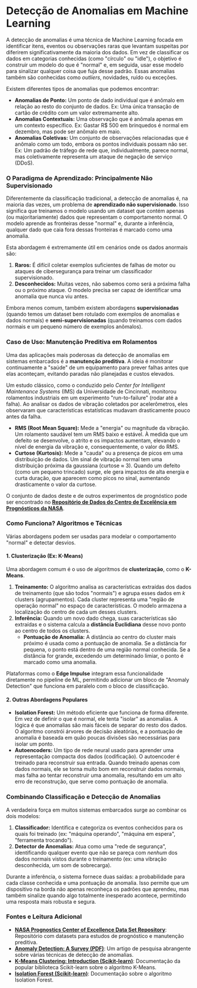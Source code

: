 # **Detecção de Anomalias em Machine Learning**

A detecção de anomalias é uma técnica de Machine Learning focada em identificar itens, eventos ou observações raras que levantam suspeitas por diferirem significativamente da maioria dos dados. Em vez de classificar os dados em categorias conhecidas (como "círculo" ou "idle"), o objetivo é construir um modelo do que é "normal" e, em seguida, usar esse modelo para sinalizar qualquer coisa que fuja desse padrão. Essas anomalias também são conhecidas como *outliers*, novidades, ruído ou exceções.

Existem diferentes tipos de anomalias que podemos encontrar:

* **Anomalias de Ponto:** Um ponto de dado individual que é anômalo em relação ao resto do conjunto de dados. Ex: Uma única transação de cartão de crédito com um valor extremamente alto.  
* **Anomalias Contextuais:** Uma observação que é anômala apenas em um contexto específico. Ex: Gastar R$ 500 em brinquedos é normal em dezembro, mas pode ser anômalo em maio.  
* **Anomalias Coletivas:** Um conjunto de observações relacionadas que é anômalo como um todo, embora os pontos individuais possam não ser. Ex: Um padrão de tráfego de rede que, individualmente, parece normal, mas coletivamente representa um ataque de negação de serviço (DDoS).

### **O Paradigma de Aprendizado: Principalmente Não Supervisionado**

Diferentemente da classificação tradicional, a detecção de anomalias é, na maioria das vezes, um problema de **aprendizado não supervisionado**. Isso significa que treinamos o modelo usando um dataset que contém apenas (ou majoritariamente) dados que representam o comportamento normal. O modelo aprende as fronteiras desse "normal" e, durante a inferência, qualquer dado que caia fora dessas fronteiras é marcado como uma anomalia.

Esta abordagem é extremamente útil em cenários onde os dados anormais são:

1. **Raros:** É difícil coletar exemplos suficientes de falhas de motor ou ataques de cibersegurança para treinar um classificador supervisionado.  
2. **Desconhecidos:** Muitas vezes, não sabemos como será a próxima falha ou o próximo ataque. O modelo precisa ser capaz de identificar uma anomalia que nunca viu antes.

Embora menos comum, também existem abordagens **supervisionadas** (quando temos um dataset bem rotulado com exemplos de anomalias e dados normais) e **semi-supervisionadas** (quando treinamos com dados normais e um pequeno número de exemplos anômalos).

### **Caso de Uso: Manutenção Preditiva em Rolamentos**

Uma das aplicações mais poderosas da detecção de anomalias em sistemas embarcados é a **manutenção preditiva**. A ideia é monitorar continuamente a "saúde" de um equipamento para prever falhas antes que elas aconteçam, evitando paradas não planejadas e custos elevados.

Um estudo clássico, como o conduzido pelo *Center for Intelligent Maintenance Systems* (IMS) da Universidade de Cincinnati, monitorou rolamentos industriais em um experimento "run-to-failure" (rodar até a falha). Ao analisar os dados de vibração coletados por acelerômetros, eles observaram que características estatísticas mudavam drasticamente pouco antes da falha.

* **RMS (Root Mean Square):** Mede a "energia" ou magnitude da vibração. Um rolamento saudável tem um RMS baixo e estável. À medida que um defeito se desenvolve, o atrito e os impactos aumentam, elevando o nível de energia da vibração e, consequentemente, o valor do RMS.  
* **Curtose (Kurtosis):** Mede a "cauda" ou a presença de picos em uma distribuição de dados. Um sinal de vibração normal tem uma distribuição próxima da gaussiana (curtose ≈ 3). Quando um defeito (como um pequeno trincado) surge, ele gera impactos de alta energia e curta duração, que aparecem como picos no sinal, aumentando drasticamente o valor da curtose.

O conjunto de dados deste e de outros experimentos de prognóstico pode ser encontrado no [**Repositório de Dados do Centro de Excelência em Prognósticos da NASA**](https://www.nasa.gov/content/prognostics-center-of-excellence-data-set-repository).

### **Como Funciona? Algoritmos e Técnicas**

Várias abordagens podem ser usadas para modelar o comportamento "normal" e detectar desvios.

#### **1\. Clusterização (Ex: K-Means)**

Uma abordagem comum é o uso de algoritmos de **clusterização**, como o **K-Means**.

1. **Treinamento:** O algoritmo analisa as características extraídas dos dados de treinamento (que são todos "normais") e agrupa esses dados em *k* clusters (agrupamentos). Cada cluster representa uma "região de operação normal" no espaço de características. O modelo armazena a localização do centro de cada um desses clusters.  
2. **Inferência:** Quando um novo dado chega, suas características são extraídas e o sistema calcula a **distância Euclidiana** desse novo ponto ao centro de todos os clusters.  
   * **Pontuação de Anomalia:** A distância ao centro do cluster mais próximo é usada como a pontuação de anomalia. Se a distância for pequena, o ponto está dentro de uma região normal conhecida. Se a distância for grande, excedendo um determinado limiar, o ponto é marcado como uma anomalia.

Plataformas como o **Edge Impulse** integram essa funcionalidade diretamente no pipeline de ML, permitindo adicionar um bloco de "Anomaly Detection" que funciona em paralelo com o bloco de classificação.

#### **2\. Outras Abordagens Populares**

* **Isolation Forest:** Um método eficiente que funciona de forma diferente. Em vez de definir o que é normal, ele tenta "isolar" as anomalias. A lógica é que anomalias são mais fáceis de separar do resto dos dados. O algoritmo constrói árvores de decisão aleatórias, e a pontuação de anomalia é baseada em quão poucas divisões são necessárias para isolar um ponto.  
* **Autoencoders:** Um tipo de rede neural usado para aprender uma representação compacta dos dados (codificação). O autoencoder é treinado para reconstruir sua entrada. Quando treinado apenas com dados normais, ele se torna muito bom em reconstruir dados normais, mas falha ao tentar reconstruir uma anomalia, resultando em um alto erro de reconstrução, que serve como pontuação de anomalia.

### **Combinando Classificação e Detecção de Anomalias**

A verdadeira força em muitos sistemas embarcados surge ao combinar os dois modelos:

1. **Classificador:** Identifica e categoriza os eventos conhecidos para os quais foi treinado (ex: "máquina operando", "máquina em espera", "ferramenta trocando").  
2. **Detector de Anomalias:** Atua como uma "rede de segurança", identificando qualquer evento que não se pareça com *nenhum* dos dados normais vistos durante o treinamento (ex: uma vibração desconhecida, um som de sobrecarga).

Durante a inferência, o sistema fornece duas saídas: a probabilidade para cada classe conhecida e uma pontuação de anomalia. Isso permite que um dispositivo na borda não apenas reconheça os padrões que aprendeu, mas também sinalize quando algo totalmente inesperado acontece, permitindo uma resposta mais robusta e segura.

### **Fontes e Leitura Adicional**

* [**NASA Prognostics Center of Excellence Data Set Repository**](https://www.nasa.gov/content/prognostics-center-of-excellence-data-set-repository): Repositório com datasets para estudos de prognóstico e manutenção preditiva.  
* [**Anomaly Detection: A Survey (PDF)**](https://www.researchgate.net/publication/355681851_Anomaly_Detection_A_Survey): Um artigo de pesquisa abrangente sobre várias técnicas de detecção de anomalias.  
* [**K-Means Clustering: Introduction (Scikit-learn)**](https://scikit-learn.org/stable/modules/clustering.html): Documentação da popular biblioteca Scikit-learn sobre o algoritmo K-Means.  
* [**Isolation Forest (Scikit-learn)**](https://scikit-learn.org/stable/modules/generated/sklearn.ensemble.IsolationForest.html): Documentação sobre o algoritmo Isolation Forest.